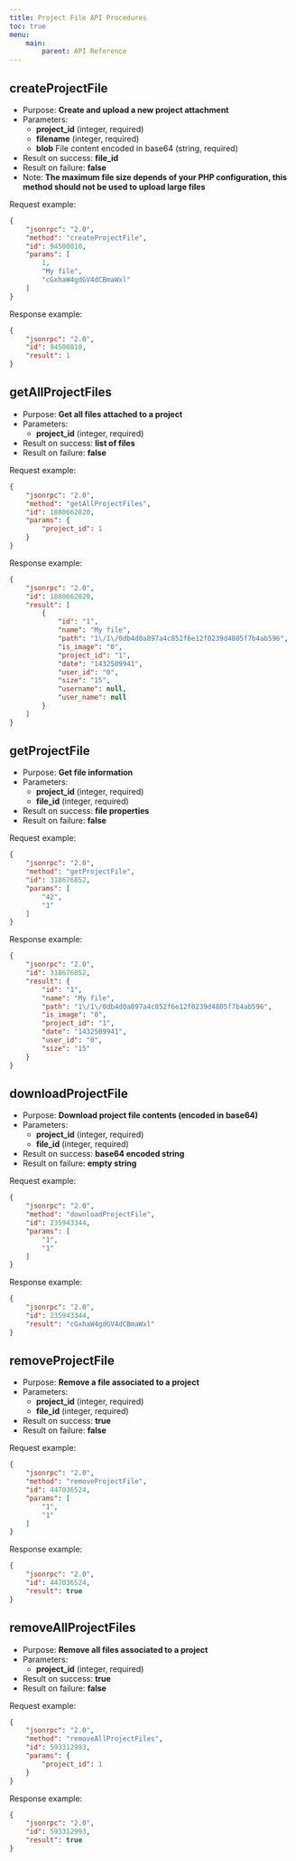 ```yaml
---
title: Project File API Procedures
toc: true
menu:
    main:
        parent: API Reference
---
```


createProjectFile
-----------------

- Purpose: **Create and upload a new project attachment**
- Parameters:
    - **project\_id** (integer, required)
    - **filename** (integer, required)
    - **blob** File content encoded in base64 (string, required)
- Result on success: **file\_id**
- Result on failure: **false**
- Note: **The maximum file size depends of your PHP configuration,
    this method should not be used to upload large files**

Request example:

```json
{
    "jsonrpc": "2.0",
    "method": "createProjectFile",
    "id": 94500810,
    "params": [
        1,
        "My file",
        "cGxhaW4gdGV4dCBmaWxl"
    ]
}
```

Response example:

```json
{
    "jsonrpc": "2.0",
    "id": 94500810,
    "result": 1
}
```

getAllProjectFiles
------------------

- Purpose: **Get all files attached to a project**
- Parameters:
    - **project\_id** (integer, required)
- Result on success: **list of files**
- Result on failure: **false**

Request example:

```json
{
    "jsonrpc": "2.0",
    "method": "getAllProjectFiles",
    "id": 1880662820,
    "params": {
        "project_id": 1
    }
}
```

Response example:

```json
{
    "jsonrpc": "2.0",
    "id": 1880662820,
    "result": [
        {
            "id": "1",
            "name": "My file",
            "path": "1\/1\/0db4d0a897a4c852f6e12f0239d4805f7b4ab596",
            "is_image": "0",
            "project_id": "1",
            "date": "1432509941",
            "user_id": "0",
            "size": "15",
            "username": null,
            "user_name": null
        }
    ]
}
```

getProjectFile
--------------

- Purpose: **Get file information**
- Parameters:
    - **project\_id** (integer, required)
    - **file\_id** (integer, required)
- Result on success: **file properties**
- Result on failure: **false**

Request example:

```json
{
    "jsonrpc": "2.0",
    "method": "getProjectFile",
    "id": 318676852,
    "params": [
        "42",
        "1"
    ]
}
```

Response example:

```json
{
    "jsonrpc": "2.0",
    "id": 318676852,
    "result": {
        "id": "1",
        "name": "My file",
        "path": "1\/1\/0db4d0a897a4c852f6e12f0239d4805f7b4ab596",
        "is_image": "0",
        "project_id": "1",
        "date": "1432509941",
        "user_id": "0",
        "size": "15"
    }
}
```

downloadProjectFile
-------------------

- Purpose: **Download project file contents (encoded in base64)**
- Parameters:
    - **project\_id** (integer, required)
    - **file\_id** (integer, required)
- Result on success: **base64 encoded string**
- Result on failure: **empty string**

Request example:

```json
{
    "jsonrpc": "2.0",
    "method": "downloadProjectFile",
    "id": 235943344,
    "params": [
        "1",
        "1"
    ]
}
```

Response example:

```json
{
    "jsonrpc": "2.0",
    "id": 235943344,
    "result": "cGxhaW4gdGV4dCBmaWxl"
}
```

removeProjectFile
-----------------

- Purpose: **Remove a file associated to a project**
- Parameters:
    - **project\_id** (integer, required)
    - **file\_id** (integer, required)
- Result on success: **true**
- Result on failure: **false**

Request example:

```json
{
    "jsonrpc": "2.0",
    "method": "removeProjectFile",
    "id": 447036524,
    "params": [
        "1",
        "1"
    ]
}
```

Response example:

```json
{
    "jsonrpc": "2.0",
    "id": 447036524,
    "result": true
}
```

removeAllProjectFiles
---------------------

- Purpose: **Remove all files associated to a project**
- Parameters:
    - **project\_id** (integer, required)
- Result on success: **true**
- Result on failure: **false**

Request example:

```json
{
    "jsonrpc": "2.0",
    "method": "removeAllProjectFiles",
    "id": 593312993,
    "params": {
        "project_id": 1
    }
}
```

Response example:

```json
{
    "jsonrpc": "2.0",
    "id": 593312993,
    "result": true
}
```

